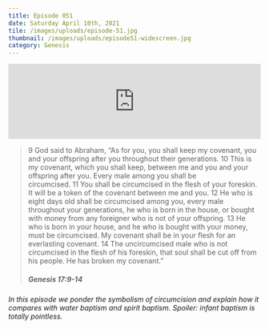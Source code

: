 ```yaml
---
title: Episode 051
date: Saturday April 10th, 2021
tile: /images/uploads/episode-51.jpg
thumbnail: /images/uploads/episode51-widescreen.jpg
category: Genesis
---
```

<iframe title="0052 - Shadows of the coming Messiah" allowtransparency="true" height="150" width="100%" style="border: none; min-width: min(100%, 430px);" scrolling="no" data-name="pb-iframe-player" src="https://www.podbean.com/player-v2/?i=4a2kt-1003f9d-pb&from=pb6admin&download=1&share=1&download=1&rtl=0&fonts=Arial&skin=1&btn-skin=7"></iframe>

<!--StartFragment-->

> 9 God said to Abraham, “As for you, you shall keep my covenant, you and your offspring after you throughout their generations. 10 This is my covenant, which you shall keep, between me and you and your offspring after you. Every male among you shall be circumcised. 11 You shall be circumcised in the flesh of your foreskin. It will be a token of the covenant between me and you. 12 He who is eight days old shall be circumcised among you, every male throughout your generations, he who is born in the house, or bought with money from any foreigner who is not of your offspring. 13 He who is born in your house, and he who is bought with your money, must be circumcised. My covenant shall be in your flesh for an everlasting covenant. 14 The uncircumcised male who is not circumcised in the flesh of his foreskin, that soul shall be cut off from his people. He has broken my covenant.”
>
> ##### Genesis 17:9-14

<!--EndFragment-->

*In this episode we ponder the symbolism of circumcision and explain how it compares with water baptism and spirit baptism.   Spoiler:  infant baptism is totally pointless.*